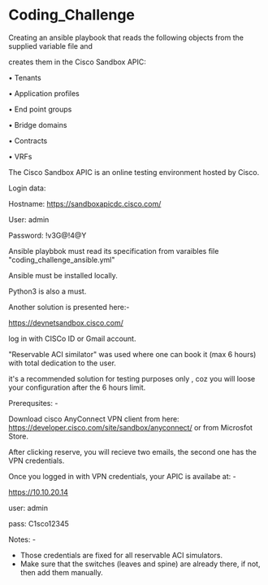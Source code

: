 
# Coding_Challenge



Creating an ansible playbook that reads the following objects from the supplied variable file and


creates them in the Cisco Sandbox APIC:


• Tenants

• Application profiles

• End point groups

• Bridge domains

• Contracts

• VRFs


The Cisco Sandbox APIC is an online testing environment hosted by Cisco.

Login data:

Hostname: https://sandboxapicdc.cisco.com/

User: admin

Password: !v3G@!4@Y




Ansible playbbok must read its specification from varaibles file "coding_challenge_ansible.yml"

Ansible must be installed locally.

Python3 is also a must.

Another solution is presented here:-

https://devnetsandbox.cisco.com/

log in with CISCo ID or Gmail account.

"Reservable ACI similator" was used where one can book it (max 6 hours) with total dedication to the user.

it's a recommended solution for testing purposes only , coz you will loose your configuration after the 6 hours limit.

Prerequsites: -

Download cisco AnyConnect VPN client from here: https://developer.cisco.com/site/sandbox/anyconnect/ or from Microsfot Store.

After clicking reserve, you will recieve two emails, the second one has the VPN credentials.

Once you logged in with VPN credentials, your APIC is availabe at: -

https://10.10.20.14

user: admin

pass: C1sco12345

Notes: -
- Those credentials are fixed for all reservable ACI simulators.
- Make sure that the switches (leaves and spine) are already there, if not, then add them manually.
